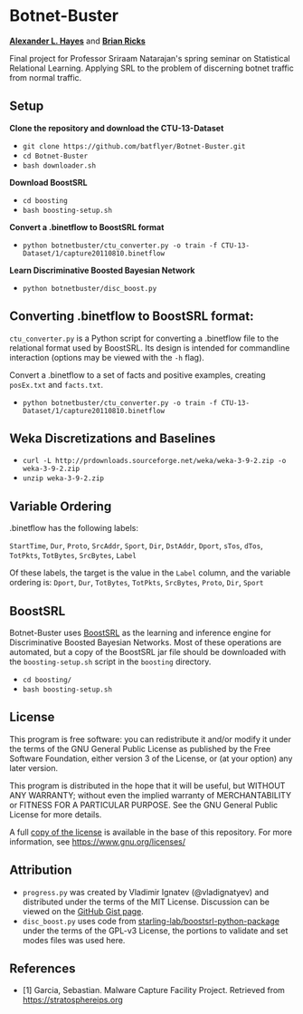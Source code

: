 # Botnet-Buster

**[Alexander L. Hayes](https://github.com/batflyer)** and **[Brian Ricks](https://github.com/absolutefunk)**

Final project for Professor Sriraam Natarajan's spring seminar on Statistical Relational Learning. Applying SRL to the problem of discerning botnet traffic from normal traffic.

## Setup

**Clone the repository and download the CTU-13-Dataset**  
* `git clone https://github.com/batflyer/Botnet-Buster.git`
* `cd Botnet-Buster`
* `bash downloader.sh`

**Download BoostSRL**  
* `cd boosting`
* `bash boosting-setup.sh`

**Convert a .binetflow to BoostSRL format**  
* `python botnetbuster/ctu_converter.py -o train -f CTU-13-Dataset/1/capture20110810.binetflow`

**Learn Discriminative Boosted Bayesian Network**  
* `python botnetbuster/disc_boost.py`

## Converting .binetflow to BoostSRL format:

`ctu_converter.py` is a Python script for converting a .binetflow file to the relational format used by BoostSRL. Its design is intended for commandline interaction (options may be viewed with the `-h` flag).

Convert a .binetflow to a set of facts and positive examples, creating `posEx.txt` and `facts.txt`.

* `python botnetbuster/ctu_converter.py -o train -f CTU-13-Dataset/1/capture20110810.binetflow`

## Weka Discretizations and Baselines

* `curl -L http://prdownloads.sourceforge.net/weka/weka-3-9-2.zip -o weka-3-9-2.zip`
* `unzip weka-3-9-2.zip`

## Variable Ordering

.binetflow has the following labels:

`StartTime`, `Dur`, `Proto`, `SrcAddr`, `Sport`, `Dir`, `DstAddr`, `Dport`, `sTos`, `dTos`, `TotPkts`, `TotBytes`, `SrcBytes`, `Label`

Of these labels, the target is the value in the `Label` column, and the variable ordering is: `Dport`, `Dur`, `TotBytes`, `TotPkts`, `SrcBytes`, `Proto`, `Dir`, `Sport`

## BoostSRL

Botnet-Buster uses [BoostSRL](https://github.com/starling-lab/BoostSRL) as the learning and inference engine for Discriminative Boosted Bayesian Networks. Most of these operations are automated, but a copy of the BoostSRL jar file should be downloaded with the `boosting-setup.sh` script in the `boosting` directory.

* `cd boosting/`
* `bash boosting-setup.sh`

## License

This program is free software: you can redistribute it and/or modify it under the terms of the GNU General Public License as published by the Free Software Foundation, either version 3 of the License, or (at your option) any later version.

This program is distributed in the hope that it will be useful, but WITHOUT ANY WARRANTY; without even the implied warranty of MERCHANTABILITY or FITNESS FOR A PARTICULAR PURPOSE. See the GNU General Public License for more details.

A full [copy of the license](https://github.com/batflyer/Botnet-Buster/blob/master/LICENSE) is available in the base of this repository. For more information, see https://www.gnu.org/licenses/

## Attribution

* `progress.py` was created by Vladimir Ignatev (@vladignatyev) and distributed under the terms of the MIT License. Discussion can be viewed on the [GitHub Gist page](https://gist.github.com/vladignatyev/06860ec2040cb497f0f3).
* `disc_boost.py` uses code from [starling-lab/boostsrl-python-package](https://github.com/starling-lab/boostsrl-python-package) under the terms of the GPL-v3 License, the portions to validate and set modes files was used here.

## References

* [1] Garcia, Sebastian. Malware Capture Facility Project. Retrieved from https://stratosphereips.org
